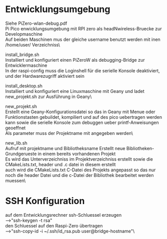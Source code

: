 # Entwicklungsumgebung
Siehe PiZero-wlan-debug.pdf\
Pi Pico enwicklungsumgebung mit RPI zero als headNwireless-Bruecke zur Developmaschine\
Auf beiden Maschinen mus der gleiche username benutzt werden mit inen /home/user/ Verzeichniss\

install_bridge.sh\
Installiert und konfiguriert einen PiZeroW als debugging-Bridge zur Entwicklermaschine\
In der raspi-config muss die Loginshell für die serielle Konsole deaktiviert, und der Hardwarezugriff aktiviert sein

install_desktop.sh\
Installiert und konfiguriert eine Linuxmaschine mit Geany und ladet new_projekt.sh zur Ausführung in Geany\

new_projekt.sh\
Erstellt eine Geany-Konfigurationsdatei so das in Geany mit Menue oder Funktionstasten gebuildet, kompiliert und auf des pico uebertragen werden kann sowie die serielle Konsole zum debuggen ueber printf-Anweisungen geoeffnet\
Als parameter muss der Projektname mit angegeben werden\

new_lib.sh\
Aufruf mit projektname und Bibliotheksname
Erstellt neue Bibliotheken-Grundgerueste in einem bereits vorhandenen Projekt\
Es wird das Unterverzeichniss im Projektverzeichniss erstellt sowie die CMakeLists.txt, header und .c datei in diesem erstellt\
auch wird die CMakeLists.txt  C-Datei des Projekts angepasst so das nur noch die header Datei und die c-Datei der Bibliothek bearbeitet werden muessen\


# SSH Konfiguration
auf dem Entwicklungsrechner ssh-Schluessel erzeugen\
-->"ssh-keygen -t rsa"\
den Schluessel auf den Raspi-Zero übertragen\
-->"ssh-copy-id -i ~/.ssh/id_rsa.pub user@bridge-hostname"\
